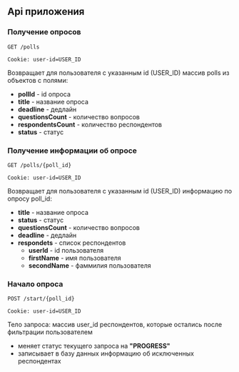 ## Api приложения

### Получение опросов

`GET /polls`

`Cookie: user-id=USER_ID`

Возвращает для пользователя с указанным id (USER_ID) массив polls из объектов с полями:

* **pollId** - id опроса
* **title** - название опроса
* **deadline** - дедлайн
* **questionsCount** - количество вопросов
* **respondentsCount** - количество респондентов
* **status** - статус

### Получение информации об опросе

`GET /polls/{poll_id}`

`Cookie: user-id=USER_ID`

Возвращает для пользователя с указанным id (USER_ID) информацию по опросу poll_id:

* **title** - название опроса
* **status** - статус
* **questionsCount** - количество вопросов
* **deadline** - дедлайн
* **respondets** - список респондентов
	* **userId** - id пользователя
	* **firstName** - имя пользователя
	* **secondName** - фаммилия пользователя

### Начало опроса

`POST /start/{poll_id}`

`Cookie: user-id=USER_ID`

Тело запроса: массив user_id респондентов, которые остались после фильтрации пользователем 

* меняет статус текущего запроса на **"PROGRESS"**
* записывает в базу данных информацию об исключенных респондентах




